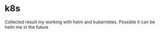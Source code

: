 # k8s
Collected result my working with helm and kubernetes. Possible it can be helm me in the future
